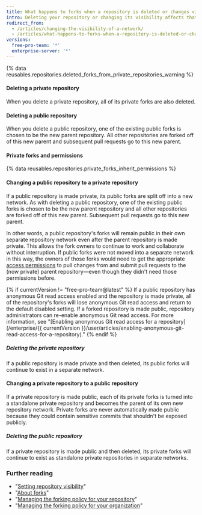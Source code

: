 ```yaml
---
title: What happens to forks when a repository is deleted or changes visibility?
intro: Deleting your repository or changing its visibility affects that repository's forks.
redirect_from:
  - /articles/changing-the-visibility-of-a-network/
  - /articles/what-happens-to-forks-when-a-repository-is-deleted-or-changes-visibility
versions:
  free-pro-team: '*'
  enterprise-server: '*'
---
```


{% data reusables.repositories.deleted_forks_from_private_repositories_warning %}                    

#### Deleting a private repository

When you delete a private repository, all of its private forks are also deleted.

#### Deleting a public repository

When you delete a public repository, one of the existing public forks is chosen to be the new parent repository. All other repositories are forked off of this new parent and subsequent pull requests go to this new parent.

#### Private forks and permissions

{% data reusables.repositories.private_forks_inherit_permissions %}

#### Changing a public repository to a private repository

If a public repository is made private, its public forks are split off into a new network. As with deleting a public repository, one of the existing public forks is chosen to be the new parent repository and all other repositories are forked off of this new parent. Subsequent pull requests go to this new parent.

In other words, a public repository's forks will remain public in their own separate repository network even after the parent repository is made private. This allows the fork owners to continue to work and collaborate without interruption. If public forks were not moved into a separate network in this way, the owners of those forks would need to get the appropriate [access permissions](/articles/access-permissions-on-github) to pull changes from and submit pull requests to the (now private) parent repository—even though they didn't need those permissions before.

{% if currentVersion != "free-pro-team@latest" %}
If a public repository has anonymous Git read access enabled and the repository is made private, all of the repository's forks will lose anonymous Git read access and return to the default disabled setting. If a forked repository is made public, repository administrators can re-enable anonymous Git read access. For more information, see "[Enabling anonymous Git read access for a repository](/enterprise/{{ currentVersion }}/user/articles/enabling-anonymous-git-read-access-for-a-repository)."
{% endif %}

##### Deleting the private repository

If a public repository is made private and then deleted, its public forks will continue to exist in a separate network.

#### Changing a private repository to a public repository

If a private repository is made public, each of its private forks is turned into a standalone private repository and becomes the parent of its own new repository network. Private forks are never automatically made public because they could contain sensitive commits that shouldn't be exposed publicly.

##### Deleting the public repository

If a private repository is made public and then deleted, its private forks will continue to exist as standalone private repositories in separate networks.

### Further reading

- "[Setting repository visibility](/articles/setting-repository-visibility)"
- "[About forks](/articles/about-forks)"
- "[Managing the forking policy for your repository](/github/administering-a-repository/managing-the-forking-policy-for-your-repository)"
- "[Managing the forking policy for your organization](/github/setting-up-and-managing-organizations-and-teams/managing-the-forking-policy-for-your-organization)"
